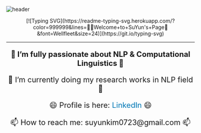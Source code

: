 ![header](https://capsule-render.vercel.app/api?type=waving&color=gradient&height=100&animation=scaleIn&text=✏️💻🏃‍♀️&fontalign=50)


<div align="center">
  [![Typing SVG](https://readme-typing-svg.herokuapp.com/?color=999999&lines=🙋‍♀️Welcome+to+SuYun's+Page🦦&font=Wellfleet&size=24)](https://git.io/typing-svg)
</div>

****

<div align="center">
  <p style="font-size: 20px; font-weight: bold;">🔭 I’m fully passionate about NLP & Computational Linguistics 🔭</p>
  <p style="font-size: 20px;">🌱 I’m currently doing my research works in NLP field 🌱</p>
  <p style="font-size: 20px;">😄 Profile is here: <a href="https://www.linkedin.com/in/suyun-kim-b2b283297" style="text-decoration: none; color: #0077b5;">LinkedIn</a> 😄</p>
  <p style="font-size: 20px;">📫 How to reach me: suyunkim0723@gmail.com 📫</p>
</div>


<!--
**KimSuYun0723/KimSuYun0723** is a ✨ _special_ ✨ repository because its `README.md` (this file) appears on your GitHub profile.



<div align="center"> 
  Hi there 🙋‍♀️ Welcome to SuYun's Page 🦦 
</div>

Here are some ideas to get you started:

- 🔭 I’m currently working on ...
- 🌱 I’m currently learning ...
- 👯 I’m looking to collaborate on ...
- 🤔 I’m looking for help with ...
- 💬 Ask me about ...
- 📫 How to reach me: ...
- 😄 Pronouns: ...
- ⚡ Fun fact: ...
-->

